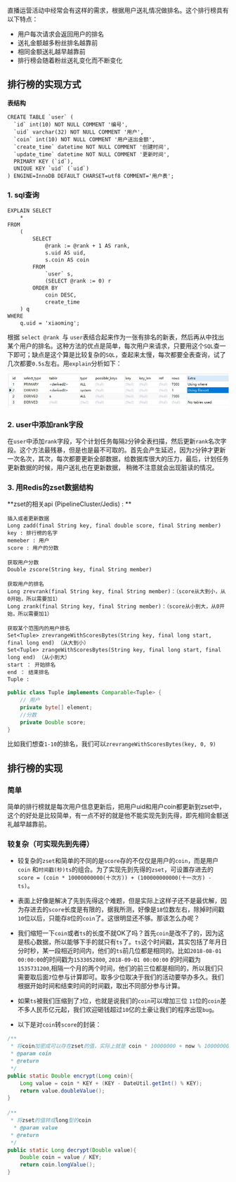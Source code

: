 直播运营活动中经常会有这样的需求，根据用户送礼情况做排名。这个排行榜具有以下特点：

* 用户每次请求会返回用户的排名
* 送礼金额越多粉丝排名越靠前
* 相同金额送礼越早越靠前
* 排行榜会随着粉丝送礼变化而不断变化

## 排行榜的实现方式

**表结构**

```mysql
CREATE TABLE `user` (
  `id` int(10) NOT NULL COMMENT '编号',
  `uid` varchar(32) NOT NULL COMMENT '用户',
  `coin` int(10) NOT NULL COMMENT '用户送出金额',
  `create_time` datetime NOT NULL COMMENT '创建时间',
  `update_time` datetime NOT NULL COMMENT '更新时间',
  PRIMARY KEY (`id`),
  UNIQUE KEY `uid` (`uid`)
) ENGINE=InnoDB DEFAULT CHARSET=utf8 COMMENT='用户表';
```

### 1. sql查询

```mysql
EXPLAIN SELECT
    *
FROM
    (
        SELECT
            @rank := @rank + 1 AS rank,
            s.uid AS uid,
            s.coin AS coin
        FROM
            `user` s,
            (SELECT @rank := 0) r
        ORDER BY
            coin DESC,
            create_time
    ) q
WHERE
    q.uid = 'xiaoming';
```

根据 `select @rank `与 `user`表结合起来作为一张有排名的新表，然后再从中找出某个用户的排名。这种方法的优点是简单，每次用户来请求，只要用这个`SQL`查一下即可；缺点是这个算是比较复杂的`SQL`，查起来太慢，每次都要全表查询，试了几次都要`0.5s`左右。用`explain`分析如下：

![img_5.png](img_5.png)

### 2. user中添加rank字段

在`user`中添加`rank`字段，写个计划任务每隔`2`分钟全表扫描，然后更新`rank`名次字段。这个方法最残暴，但是也是最不可取的。首先会产生延迟，因为`2`分钟才更新一次名次，其次，每次都要更新全部数据，给数据库很大的压力，最后，计划任务更新数据的时候，用户送礼也在更新数据，
稍微不注意就会出现脏读的情况。

### 3. 用Redis的zset数据结构

**zset的相关api (PipelineCluster/Jedis) : **

```redis
插入或者更新数据
Long zadd(final String key, final double score, final String member)
key : 排行榜的名字
memeber : 用户
score : 用户的分数

获取用户分数
Double zscore(String key, final String member)

获取用户的排名
Long zrevrank(final String key, final String member)：（score从大到小，从0开始，所以需要加1）
Long zrank(final String key, final String member)：（score从小到大，从0开始，所以需要加1）

获取某个范围内的用户排名
Set<Tuple> zrevrangeWithScoresBytes(String key, final long start, final long end) （从大到小）
Set<Tuple> zrangeWithScoresBytes(String key, final long start, final long end) （从小到大）
start ： 开始排名
end ： 结束排名
Tuple :
```

```java
public class Tuple implements Comparable<Tuple> {
    // 用户
    private byte[] element;
    //分数
    private Double score;
}
```

比如我们想查`1-10`的排名，我们可以`zrevrangeWithScoresBytes(key, 0, 9)`

## 排行榜的实现

### 简单

简单的排行榜就是每次用户信息更新后，把用户uid和用户coin都更新到zset中，这个的好处是比较简单，有一点不好的就是他不能实现先到先得，即先相同金额送礼越早越靠前。

### 较复杂（可实现先到先得）

* 较复杂的`zset`和简单的不同的是`score`存的不仅仅是用户的`coin`，而是用户`coin` 和`时间戳(秒)ts`的组合。为了实现先到先得的`zset`，可设置存进去的`score = (coin * 10000000000(十次方)) + (100000000000(十一次方) - ts)`。

* 表面上好像是解决了先到先得这个难题，但是实际上这样子还不是最优解，因为存进去的`score`长度是有限的，据我所测，好像是`18`位数左右，除掉时间戳`10`位以后，只能存`8`位的`coin`了。这很明显还不够。那该怎么办呢？

* 我们缩短一下`coin`或者`ts`的长度不就OK了吗？首先`coin`是改不了的，因为这是核心数据，所以能够下手的就只有`ts`了。`ts`这个时间戳，其实包括了年月日分时秒，某一段相近时间内，他们的`ts`前几位都是相同的。比如`2018-08-01 00:00:00`的时间戳为`1533052800`, 
`2018-09-01 00:00:00` 的时间戳为`1535731200`,相隔一个月的两个时间，他们的前三位都是相同的，所以我们只需要取后面`7`位参与计算即可。取多少位取决于我们的活动要举办多久。我们根据开始时间和结束时间的时间戳，取出不同部分参与计算。

* 如果`ts`被我们压缩到了`3`位，也就是说我们的`coin`可以增加三位 `11`位的`coin`差不多人民币亿元起，我们欢迎砸钱超过`10`亿的土豪让我们的程序出现`bug`。

* 以下是对`coin`转`score`的封装：

```java
/**
 * 将coin加密成可以存在zset的值，实际上就是 coin * 10000000 + now % 10000000
 * @param coin
 * @return
 */
public static Double encrypt(Long coin){
    Long value = coin * KEY + (KEY - DateUtil.getInt() % KEY);
    return value.doubleValue();
}

/**
 * 将zset的值转成long型的coin
  * @param value
 * @return
 */
public static Long decrypt(Double value){
    Double coin = value / KEY;
    return coin.longValue();
}
```
